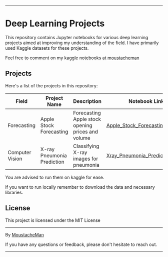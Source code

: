 
---

# Deep Learning Projects

This repository contains Jupyter notebooks for various deep learning projects aimed at improving my understanding of the field. I have primarily used Kaggle datasets for these projects.

Feel free to comment on my kaggle notebooks at [moustacheman](https://www.kaggle.com/moustacheman)

## Projects

Here's a list of the projects in this repository:

| Field  | Project Name                | Description                                        | Notebook Link                                 | Data Source Link                   |
|-----------------------|-----------------------------|----------------------------------------------------|-----------------------------------------------|-------------------------------------|
| Forecasting| Apple Stock Forecasting     | Forecasting Apple stock opening prices and volume | [Apple_Stock_Forecasting.ipynb](Apple_Stock_GRU.ipynb) | [Apple Inc. Stock Data](https://www.kaggle.com/datasets/dgawlik/nyse) |
| Computer Vision       | X-ray Pneumonia Prediction | Classifying X-ray images for pneumonia            | [Xray_Pneumonia_Prediction.ipynb](X-Ray_Pneumonia_CNN.ipynb) | [Chest X-Ray Images (Pneumonia)](https://www.kaggle.com/datasets/paultimothymooney/chest-xray-pneumonia) |


You are advised to run them on kaggle for ease. 

If you want to run locally remember to download the data and necessary libraries.

## License

This project is licensed under the MIT License 

---

By [MoustacheMan](https://github.com/moustacheManHere)

If you have any questions or feedback, please don't hesitate to reach out.

---
